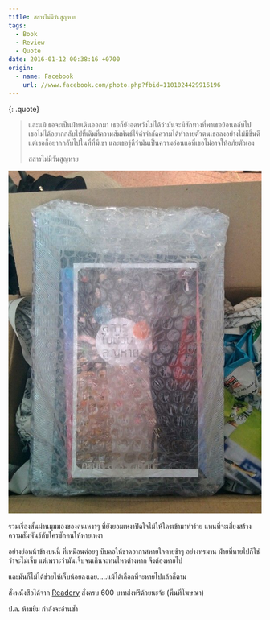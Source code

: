 ```yaml
---
title: สสารไม่มีวันสูญหาย
tags:
  - Book
  - Review
  - Quote
date: 2016-01-12 00:38:16 +0700
origin:
  - name: Facebook
    url: //www.facebook.com/photo.php?fbid=1101024429916196
---
```


{: .quote}
> และแม้เธอจะเป็นฝ่ายเดินออกมา เธอก็ยังอดหวังไม่ได้ว่ามันจะมีสักทางที่พาเธอย้อนกลับไป เธอไม่ได้อยากกลับไปที่เดิมที่ความสัมพันธ์ไร้คำจำกัดความได้ทำลายตัวตนเธอลงอย่างไม่มีชิ้นดี แต่เธอก็อยากกลับไปในที่ที่มีเขา และเธอรู้ดีว่ามันเป็นความอ่อนแอที่เธอไม่อาจให้อภัยตัวเอง
>
> สสารไม่มีวันสูญหาย

![หน้าปกหนังสือ "สสารไม่มีวันสูญหาย" ในห่อบับเบิล](/images/book/mass-conservation.jpg )

รวมเรื่องสั้นผ่านมุมมองของคนเหงาๆ ที่ยังยอมเหงาปิดใจไม่ให้ใครเข้ามาทำร้าย แทนที่จะเสี่ยงสร้างความสัมพันธ์กับใครซักคนให้หายเหงา

อย่างย่อหน้าข้างบนนี้ ที่เหมือนค่อยๆ บีบคอให้ขาดอากาศหายใจตายช้าๆ อย่างทรมาน ฝ่ายที่หายไปก็ใช่ว่าจะไม่เจ็บ แต่เพราะว่ามันเจ็บจนเกินจะทนไหวต่างหาก จึงต้องหายไป

และมันก็ไม่ได้ช่วยให้เจ็บน้อยลงเลย.....แม้ได้เลือกที่จะหายไปแล้วก็ตาม

สั่งหนังสือได้จาก [Readery][] สั่งครบ 600 บาทส่งฟรีด้วยนะจ้ะ (พื้นที่โฆษณา)

ป.ล. ห้ามยืม กำลังจะอ่านซ้ำ


[Readery]: //readery.co
